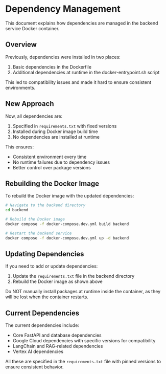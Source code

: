 # Dependency Management

This document explains how dependencies are managed in the backend service Docker container.

## Overview

Previously, dependencies were installed in two places:
1. Basic dependencies in the Dockerfile
2. Additional dependencies at runtime in the docker-entrypoint.sh script

This led to compatibility issues and made it hard to ensure consistent environments.

## New Approach

Now, all dependencies are:
1. Specified in `requirements.txt` with fixed versions
2. Installed during Docker image build time
3. No dependencies are installed at runtime

This ensures:
- Consistent environment every time
- No runtime failures due to dependency issues
- Better control over package versions

## Rebuilding the Docker Image

To rebuild the Docker image with the updated dependencies:

```bash
# Navigate to the backend directory
cd backend

# Rebuild the Docker image
docker compose -f docker-compose.dev.yml build backend

# Restart the backend service
docker compose -f docker-compose.dev.yml up -d backend
```

## Updating Dependencies

If you need to add or update dependencies:

1. Update the `requirements.txt` file in the backend directory
2. Rebuild the Docker image as shown above

Do NOT manually install packages at runtime inside the container, as they will be lost when the container restarts.

## Current Dependencies

The current dependencies include:
- Core FastAPI and database dependencies
- Google Cloud dependencies with specific versions for compatibility
- LangChain and RAG-related dependencies
- Vertex AI dependencies

All these are specified in the `requirements.txt` file with pinned versions to ensure consistent behavior. 